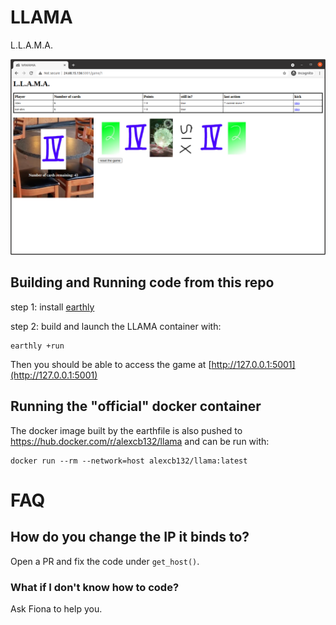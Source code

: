 # LLAMA
L.L.A.M.A.

![screenshot](llama-screenshot.png)


## Building and Running code from this repo

step 1: install [earthly](https://earthly.dev/get-earthly)

step 2: build and launch the LLAMA container with:

    earthly +run

Then you should be able to access the game at [http://127.0.0.1:5001](http://127.0.0.1:5001)

## Running the "official" docker container

The docker image built by the earthfile is also pushed to https://hub.docker.com/r/alexcb132/llama and can be run with:

    docker run --rm --network=host alexcb132/llama:latest

# FAQ

## How do you change the IP it binds to?

Open a PR and fix the code under `get_host()`.

### What if I don't know how to code?

Ask Fiona to help you.
